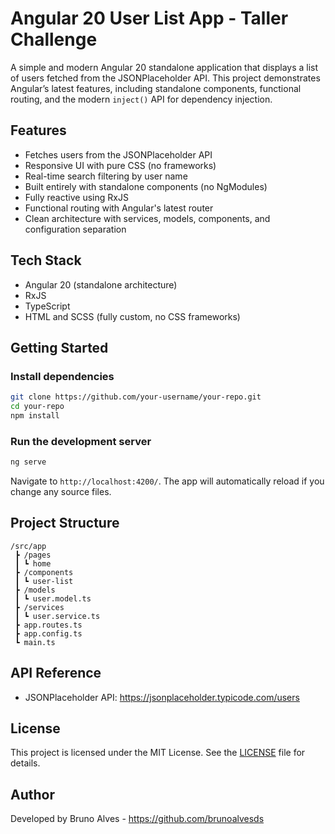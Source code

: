 # Angular 20 User List App - Taller Challenge

A simple and modern Angular 20 standalone application that displays a list of users fetched from the JSONPlaceholder API. This project demonstrates Angular’s latest features, including standalone components, functional routing, and the modern `inject()` API for dependency injection.

## Features

- Fetches users from the JSONPlaceholder API
- Responsive UI with pure CSS (no frameworks)
- Real-time search filtering by user name
- Built entirely with standalone components (no NgModules)
- Fully reactive using RxJS
- Functional routing with Angular's latest router
- Clean architecture with services, models, components, and configuration separation

## Tech Stack

- Angular 20 (standalone architecture)
- RxJS
- TypeScript
- HTML and SCSS (fully custom, no CSS frameworks)

## Getting Started

### Install dependencies

```bash
git clone https://github.com/your-username/your-repo.git
cd your-repo
npm install
```

### Run the development server

```bash
ng serve
```

Navigate to `http://localhost:4200/`. The app will automatically reload if you change any source files.

## Project Structure

```
/src/app
 ┣ /pages
 ┃ ┗ home  
 ┣ /components
 ┃ ┗ user-list
 ┣ /models
 ┃ ┗ user.model.ts
 ┣ /services
 ┃ ┗ user.service.ts
 ┣ app.routes.ts
 ┣ app.config.ts
 ┗ main.ts
```

## API Reference

- JSONPlaceholder API: https://jsonplaceholder.typicode.com/users

## License

This project is licensed under the MIT License. See the [LICENSE](./LICENSE) file for details.

## Author

Developed by Bruno Alves - https://github.com/brunoalvesds
